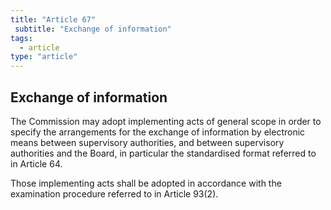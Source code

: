 ```yaml
---
title: "Article 67"
 subtitle: "Exchange of information"
tags:
  - article
type: "article"
---
```

## Exchange of information

The Commission may adopt implementing acts of general scope in order to specify the arrangements for the exchange of information by electronic means between supervisory authorities, and between supervisory authorities and the Board, in particular the standardised format referred to in Article 64.

Those implementing acts shall be adopted in accordance with the examination procedure referred to in Article 93(2).
